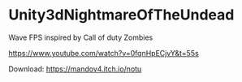 # Unity3dNightmareOfTheUndead
Wave FPS inspired by Call of duty Zombies

https://www.youtube.com/watch?v=0fqnHpECjvY&t=55s

Download:
https://mandov4.itch.io/notu
